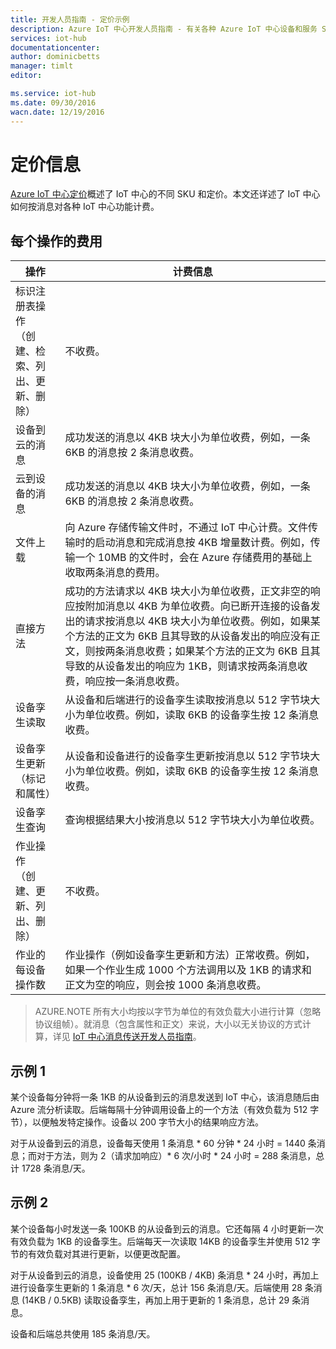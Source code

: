 ```yaml
---
title: 开发人员指南 - 定价示例
description: Azure IoT 中心开发人员指南 - 有关各种 Azure IoT 中心设备和服务 SDK 的信息以及指向这些 SDK 的链接。
services: iot-hub
documentationcenter: 
author: dominicbetts
manager: timlt
editor: 

ms.service: iot-hub
ms.date: 09/30/2016
wacn.date: 12/19/2016
---
```


# 定价信息

[Azure IoT 中心定价][lnk-pricing]概述了 IoT 中心的不同 SKU 和定价。本文还详述了 IoT 中心如何按消息对各种 IoT 中心功能计费。

## 每个操作的费用

| 操作 | 计费信息 | 
| --------- | ------------------- |
| 标识注册表操作<br/>（创建、检索、列出、更新、删除） | 不收费。 |
| 设备到云的消息 | 成功发送的消息以 4KB 块大小为单位收费，例如，一条 6KB 的消息按 2 条消息收费。 |
| 云到设备的消息 | 成功发送的消息以 4KB 块大小为单位收费，例如，一条 6KB 的消息按 2 条消息收费。 |
| 文件上载 | 向 Azure 存储传输文件时，不通过 IoT 中心计费。文件传输时的启动消息和完成消息按 4KB 增量数计费。例如，传输一个 10MB 的文件时，会在 Azure 存储费用的基础上收取两条消息的费用。 |
| 直接方法 | 成功的方法请求以 4KB 块大小为单位收费，正文非空的响应按附加消息以 4KB 为单位收费。向已断开连接的设备发出的请求按消息以 4KB 块大小为单位收费。例如，如果某个方法的正文为 6KB 且其导致的从设备发出的响应没有正文，则按两条消息收费；如果某个方法的正文为 6KB 且其导致的从设备发出的响应为 1KB，则请求按两条消息收费，响应按一条消息收费。 |
| 设备孪生读取 | 从设备和后端进行的设备孪生读取按消息以 512 字节块大小为单位收费。例如，读取 6KB 的设备孪生按 12 条消息收费。 |
| 设备孪生更新（标记和属性） | 从设备和设备进行的设备孪生更新按消息以 512 字节块大小为单位收费。例如，读取 6KB 的设备孪生按 12 条消息收费。 |
| 设备孪生查询 | 查询根据结果大小按消息以 512 字节块大小为单位收费。 |
| 作业操作<br/>（创建、更新、列出、删除） | 不收费。 |
| 作业的每设备操作数 | 作业操作（例如设备孪生更新和方法）正常收费。例如，如果一个作业生成 1000 个方法调用以及 1KB 的请求和正文为空的响应，则会按 1000 条消息收费。 |

> AZURE.NOTE 所有大小均按以字节为单位的有效负载大小进行计算（忽略协议组帧）。就消息（包含属性和正文）来说，大小以无关协议的方式计算，详见 [IoT 中心消息传送开发人员指南][lnk-message-size]。

## 示例 1 

某个设备每分钟将一条 1KB 的从设备到云的消息发送到 IoT 中心，该消息随后由 Azure 流分析读取。后端每隔十分钟调用设备上的一个方法（有效负载为 512 字节），以便触发特定操作。设备以 200 字节大小的结果响应方法。

对于从设备到云的消息，设备每天使用 1 条消息 * 60 分钟 * 24 小时 = 1440 条消息；而对于方法，则为 2（请求加响应）* 6 次/小时 * 24 小时 = 288 条消息，总计 1728 条消息/天。

## 示例 2

某个设备每小时发送一条 100KB 的从设备到云的消息。它还每隔 4 小时更新一次有效负载为 1KB 的设备孪生。后端每天一次读取 14KB 的设备孪生并使用 512 字节的有效负载对其进行更新，以便更改配置。

对于从设备到云的消息，设备使用 25 (100KB / 4KB) 条消息 * 24 小时，再加上进行设备孪生更新的 1 条消息 * 6 次/天，总计 156 条消息/天。后端使用 28 条消息 (14KB / 0.5KB) 读取设备孪生，再加上用于更新的 1 条消息，总计 29 条消息。

设备和后端总共使用 185 条消息/天。

[lnk-pricing]: https://www.azure.cn/pricing/details/iot-hub
[lnk-message-size]: ./iot-hub-devguide-messaging.md#message-size

<!---HONumber=Mooncake_1212_2016-->
